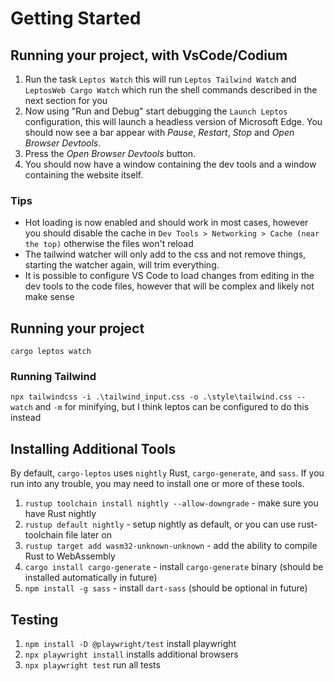 # Getting Started

## Running your project, with VsCode/Codium

1. Run the task `Leptos Watch` this will run `Leptos Tailwind Watch` and `LeptosWeb Cargo Watch` which run the shell commands described in the next section for you
2. Now using "Run and Debug" start debugging the `Launch Leptos` configuration, this will launch a headless version of Microsoft Edge. You should now see a bar appear with *Pause*, *Restart*, *Stop* and *Open Browser Devtools*.
3. Press the *Open Browser Devtools* button.
4. You should now have a window containing the dev tools and a window containing the website itself.

### Tips

* Hot loading is now enabled and should work in most cases, however you should disable the cache in  `Dev Tools > Networking > Cache (near the top)` otherwise the files won't reload
* The tailwind watcher will only add to the css and not remove things, starting the watcher again, will trim everything.
* It is possible to configure VS Code to load changes from editing in the dev tools to the code files, however that will be complex and likely not make sense

## Running your project


`cargo leptos watch`

### 

### Running Tailwind

`npx tailwindcss -i .\tailwind_input.css -o .\style\tailwind.css --watch` and `-m` for minifying, but I think leptos can be configured to do this instead  

## Installing Additional Tools

By default, `cargo-leptos` uses `nightly` Rust, `cargo-generate`, and `sass`. If you run into any trouble, you may need to install one or more of these tools.

1. `rustup toolchain install nightly --allow-downgrade` - make sure you have Rust nightly
2. `rustup default nightly` - setup nightly as default, or you can use rust-toolchain file later on
3. `rustup target add wasm32-unknown-unknown` - add the ability to compile Rust to WebAssembly
4. `cargo install cargo-generate` - install `cargo-generate` binary (should be installed automatically in future)
5. `npm install -g sass` - install `dart-sass` (should be optional in future)

## Testing

1. `npm install -D @playwright/test` install playwright
2. `npx playwright install` installs additional browsers
3. `npx playwright test` run all tests